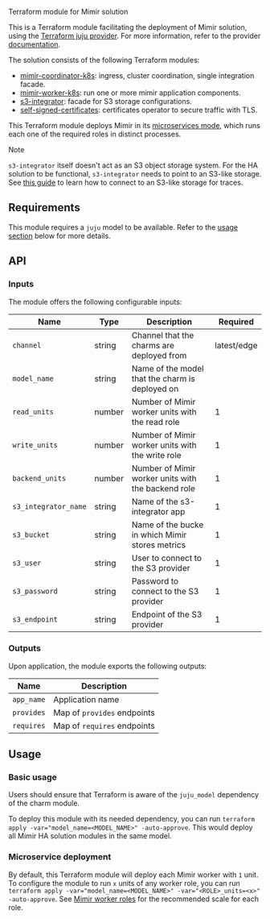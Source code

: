 Terraform module for Mimir solution

This is a Terraform module facilitating the deployment of Mimir solution, using the [Terraform juju provider](https://github.com/juju/terraform-provider-juju/). For more information, refer to the provider [documentation](https://registry.terraform.io/providers/juju/juju/latest/docs).

The solution consists of the following Terraform modules:
- [mimir-coordinator-k8s](https://github.com/canonical/mimir-coordinator-k8s-operator): ingress, cluster coordination, single integration facade.
- [mimir-worker-k8s](https://github.com/canonical/mimir-worker-k8s-operator): run one or more mimir application components.
- [s3-integrator](https://github.com/canonical/s3-integrator): facade for S3 storage configurations.
- [self-signed-certificates](https://github.com/canonical/self-signed-certificates-operator): certificates operator to secure traffic with TLS.

This Terraform module deploys Mimir in its [microservices mode](https://grafana.com/docs/mimir/latest/references/architecture/deployment-modes/#microservices-mode), which runs each one of the required roles in distinct processes.


> [!NOTE]
> `s3-integrator` itself doesn't act as an S3 object storage system. For the HA solution to be functional, `s3-integrator` needs to point to an S3-like storage. See [this guide](https://discourse.charmhub.io/t/cos-lite-docs-set-up-minio/15211) to learn how to connect to an S3-like storage for traces.

## Requirements
This module requires a `juju` model to be available. Refer to the [usage section](#usage) below for more details.

## API

### Inputs
The module offers the following configurable inputs:

| Name | Type | Description | Required |
| - | - | - | - |
| `channel`| string | Channel that the charms are deployed from | latest/edge |
| `model_name`| string | Name of the model that the charm is deployed on |  |
| `read_units`| number | Number of Mimir worker units with the read role | 1 |
| `write_units`| number | Number of Mimir worker units with the write role | 1 |
| `backend_units`| number | Number of Mimir worker units with the backend role | 1 |
| `s3_integrator_name` | string | Name of the s3-integrator app | 1 |
| `s3_bucket` | string | Name of the bucke in which Mimir stores metrics | 1 |
| `s3_user` | string | User to connect to the S3 provider | 1 |
| `s3_password` | string | Password to connect to the S3 provider | 1 |
| `s3_endpoint` | string | Endpoint of the S3 provider | 1 |


### Outputs
Upon application, the module exports the following outputs:

| Name | Description |
| - | - |
| `app_name`|  Application name |
| `provides`| Map of `provides` endpoints |
| `requires`|  Map of `requires` endpoints |

## Usage


### Basic usage

Users should ensure that Terraform is aware of the `juju_model` dependency of the charm module.

To deploy this module with its needed dependency, you can run `terraform apply -var="model_name=<MODEL_NAME>" -auto-approve`. This would deploy all Mimir HA solution modules in the same model.

### Microservice deployment

By default, this Terraform module will deploy each Mimir worker with `1` unit. To configure the module to run `x` units of any worker role, you can run `terraform apply -var="model_name=<MODEL_NAME>" -var="<ROLE>_units=<x>" -auto-approve`.
See [Mimir worker roles](https://discourse.charmhub.io/t/mimir-worker-roles/15484) for the recommended scale for each role.
